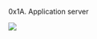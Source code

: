 0x1A. Application server

<img src="https://media.licdn.com/dms/image/D5612AQGQYxEyb_fTLg/article-cover_image-shrink_720_1280/0/1681702915751?e=1721260800&v=beta&t=rktHxl9FLUYCn99ojVtBUdVGAEvhrxieHSwssm5kLUI">
